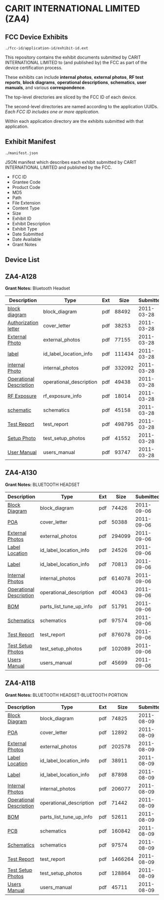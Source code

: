 # CARIT INTERNATIONAL LIMITED (ZA4)
## FCC Device Exhibits

```
./fcc-id/application-id/exhibit-id.ext
```

This repository contains the exhibit documents submitted by CARIT INTERNATIONAL LIMITED to (and published by) the FCC as part of the device certification process.

These exhibits can include **internal photos**, **external photos**, **RF test reports**, **block diagrams**, **operational descriptions**, **schematics**, **user manuals**, and various **correspondence**.

The top-level directories are sliced by the FCC ID of each device.

The second-level directories are named according to the application UUIDs. *Each FCC ID includes one or more application.*

Within each application directory are the exhibits submitted with that application. 

## Exhibit Manifest

```
./manifest.json
```

JSON manifest which describes each exhibit submitted by CARIT INTERNATIONAL LIMITED and published by the FCC.

- FCC ID
- Grantee Code
- Product Code
- MD5
- Path
- File Extension
- Content Type
- Size
- Exhibit ID
- Exhibit Description
- Exhibit Type
- Date Submitted
- Date Available
- Grant Notes

## Device List
## ZA4-A128
**Grant Notes:** Bluetooth Headset

| Description | Type | Ext | Size | Submitted | Available |
| ----------- | ---- | --- | ---- | --------- | --------- |
| [block diagram](ZA4-A128/effa368588d99d57e4101580295fa32d/1438618.pdf) | block_diagram | pdf | 88492 | 2011-03-28 | 2011-03-28 |
| [Authorization letter](ZA4-A128/effa368588d99d57e4101580295fa32d/1438617.pdf) | cover_letter | pdf | 38253 | 2011-03-28 | 2011-03-28 |
| [External Photo](ZA4-A128/effa368588d99d57e4101580295fa32d/1438621.pdf) | external_photos | pdf | 77155 | 2011-03-28 | 2011-03-28 |
| [label](ZA4-A128/effa368588d99d57e4101580295fa32d/1438622.pdf) | id_label_location_info | pdf | 111434 | 2011-03-28 | 2011-03-28 |
| [internal Photo](ZA4-A128/effa368588d99d57e4101580295fa32d/1438623.pdf) | internal_photos | pdf | 332092 | 2011-03-28 | 2011-03-28 |
| [Operational Description](ZA4-A128/effa368588d99d57e4101580295fa32d/1438619.pdf) | operational_description | pdf | 49438 | 2011-03-28 | 2011-03-28 |
| [RF Exposure](ZA4-A128/effa368588d99d57e4101580295fa32d/1438624.pdf) | rf_exposure_info | pdf | 18014 | 2011-03-28 | 2011-03-28 |
| [schematic](ZA4-A128/effa368588d99d57e4101580295fa32d/1438620.pdf) | schematics | pdf | 45158 | 2011-03-28 | 2011-03-28 |
| [Test Report](ZA4-A128/effa368588d99d57e4101580295fa32d/1438625.pdf) | test_report | pdf | 498795 | 2011-03-28 | 2011-03-28 |
| [Setup Photo](ZA4-A128/effa368588d99d57e4101580295fa32d/1438626.pdf) | test_setup_photos | pdf | 41552 | 2011-03-28 | 2011-03-28 |
| [User Manual](ZA4-A128/effa368588d99d57e4101580295fa32d/1438627.pdf) | users_manual | pdf | 93747 | 2011-03-28 | 2011-03-28 |
## ZA4-A130
**Grant Notes:** BLUETOOTH HEADSET

| Description | Type | Ext | Size | Submitted | Available |
| ----------- | ---- | --- | ---- | --------- | --------- |
| [Block Diagram](ZA4-A130/e73190d7f6e30962896336e7252197c0/1536678.pdf) | block_diagram | pdf | 74426 | 2011-09-06 | 2011-09-06 |
| [POA](ZA4-A130/e73190d7f6e30962896336e7252197c0/1536686.pdf) | cover_letter | pdf | 50388 | 2011-09-06 | 2011-09-06 |
| [External Photos](ZA4-A130/e73190d7f6e30962896336e7252197c0/1536680.pdf) | external_photos | pdf | 294099 | 2011-09-06 | 2011-09-06 |
| [Label Location](ZA4-A130/e73190d7f6e30962896336e7252197c0/1536681.pdf) | id_label_location_info | pdf | 24526 | 2011-09-06 | 2011-09-06 |
| [Label](ZA4-A130/e73190d7f6e30962896336e7252197c0/1536684.pdf) | id_label_location_info | pdf | 70813 | 2011-09-06 | 2011-09-06 |
| [Internal Photos](ZA4-A130/e73190d7f6e30962896336e7252197c0/1536683.pdf) | internal_photos | pdf | 614078 | 2011-09-06 | 2011-09-06 |
| [Operational Description](ZA4-A130/e73190d7f6e30962896336e7252197c0/1536685.pdf) | operational_description | pdf | 40043 | 2011-09-06 | 2011-09-06 |
| [BOM](ZA4-A130/e73190d7f6e30962896336e7252197c0/1536679.pdf) | parts_list_tune_up_info | pdf | 51791 | 2011-09-06 | 2011-09-06 |
| [Schematics](ZA4-A130/e73190d7f6e30962896336e7252197c0/1519818.pdf) | schematics | pdf | 97574 | 2011-09-06 | 2011-09-06 |
| [Test Report](ZA4-A130/e73190d7f6e30962896336e7252197c0/1536682.pdf) | test_report | pdf | 876078 | 2011-09-06 | 2011-09-06 |
| [Test Setup Photos](ZA4-A130/e73190d7f6e30962896336e7252197c0/1536688.pdf) | test_setup_photos | pdf | 102089 | 2011-09-06 | 2011-09-06 |
| [Users Manual](ZA4-A130/e73190d7f6e30962896336e7252197c0/1536689.pdf) | users_manual | pdf | 45699 | 2011-09-06 | 2011-09-06 |
## ZA4-A118
**Grant Notes:** BLUETOOTH HEADSET-BLUETOOTH PORTION

| Description | Type | Ext | Size | Submitted | Available |
| ----------- | ---- | --- | ---- | --------- | --------- |
| [Block Diagram](ZA4-A118/62b8deeccdf30ff0fc8c6355d8f7f29b/1519808.pdf) | block_diagram | pdf | 74825 | 2011-08-09 | 2011-08-09 |
| [POA](ZA4-A118/62b8deeccdf30ff0fc8c6355d8f7f29b/1519817.pdf) | cover_letter | pdf | 12892 | 2011-08-09 | 2011-08-09 |
| [External Photos](ZA4-A118/62b8deeccdf30ff0fc8c6355d8f7f29b/1519810.pdf) | external_photos | pdf | 202578 | 2011-08-09 | 2011-08-09 |
| [Label Location](ZA4-A118/62b8deeccdf30ff0fc8c6355d8f7f29b/1519811.pdf) | id_label_location_info | pdf | 38911 | 2011-08-09 | 2011-08-09 |
| [Label](ZA4-A118/62b8deeccdf30ff0fc8c6355d8f7f29b/1519812.pdf) | id_label_location_info | pdf | 87898 | 2011-08-09 | 2011-08-09 |
| [Internal Photos](ZA4-A118/62b8deeccdf30ff0fc8c6355d8f7f29b/1519814.pdf) | internal_photos | pdf | 206077 | 2011-08-09 | 2011-08-09 |
| [Operational Description](ZA4-A118/62b8deeccdf30ff0fc8c6355d8f7f29b/1519815.pdf) | operational_description | pdf | 71442 | 2011-08-09 | 2011-08-09 |
| [BOM](ZA4-A118/62b8deeccdf30ff0fc8c6355d8f7f29b/1519809.pdf) | parts_list_tune_up_info | pdf | 52611 | 2011-08-09 | 2011-08-09 |
| [PCB](ZA4-A118/62b8deeccdf30ff0fc8c6355d8f7f29b/1519816.pdf) | schematics | pdf | 160842 | 2011-08-09 | 2011-08-09 |
| [Schematics](ZA4-A118/62b8deeccdf30ff0fc8c6355d8f7f29b/1519818.pdf) | schematics | pdf | 97574 | 2011-08-09 | 2011-08-09 |
| [Test Report](ZA4-A118/62b8deeccdf30ff0fc8c6355d8f7f29b/1519813.pdf) | test_report | pdf | 1466264 | 2011-08-09 | 2011-08-09 |
| [Test Setup Photos](ZA4-A118/62b8deeccdf30ff0fc8c6355d8f7f29b/1519819.pdf) | test_setup_photos | pdf | 128864 | 2011-08-09 | 2011-08-09 |
| [Users Manual](ZA4-A118/62b8deeccdf30ff0fc8c6355d8f7f29b/1519820.pdf) | users_manual | pdf | 45711 | 2011-08-09 | 2011-08-09 |
